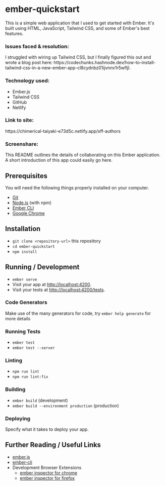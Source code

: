 # ember-quickstart

This is a simple web application that I used to get started with Ember. It's built using HTML, JavaScript, Tailwind CSS, and some of Ember's best features.

<h3>Issues faced & resolution:</h3>
I struggled with wiring up Tailwind CSS, but I finally figured this out and wrote a blog post here: https://codechunks.hashnode.dev/how-to-install-tailwind-css-in-a-new-ember-app-cl8cydnbz01ijvnnv1r5wfljl.

<h3>Technology used:</h3>

- Ember.js
- Tailwind CSS
- GitHub
- Netlify

<h3>Link to site:</h3>
https://chimerical-taiyaki-e73d5c.netlify.app/sff-authors

<h3>Screenshare:</h3>



This README outlines the details of collaborating on this Ember application.
A short introduction of this app could easily go here.

## Prerequisites

You will need the following things properly installed on your computer.

* [Git](https://git-scm.com/)
* [Node.js](https://nodejs.org/) (with npm)
* [Ember CLI](https://cli.emberjs.com/release/)
* [Google Chrome](https://google.com/chrome/)

## Installation

* `git clone <repository-url>` this repository
* `cd ember-quickstart`
* `npm install`

## Running / Development

* `ember serve`
* Visit your app at [http://localhost:4200](http://localhost:4200).
* Visit your tests at [http://localhost:4200/tests](http://localhost:4200/tests).

### Code Generators

Make use of the many generators for code, try `ember help generate` for more details

### Running Tests

* `ember test`
* `ember test --server`

### Linting

* `npm run lint`
* `npm run lint:fix`

### Building

* `ember build` (development)
* `ember build --environment production` (production)

### Deploying

Specify what it takes to deploy your app.

## Further Reading / Useful Links

* [ember.js](https://emberjs.com/)
* [ember-cli](https://cli.emberjs.com/release/)
* Development Browser Extensions
  * [ember inspector for chrome](https://chrome.google.com/webstore/detail/ember-inspector/bmdblncegkenkacieihfhpjfppoconhi)
  * [ember inspector for firefox](https://addons.mozilla.org/en-US/firefox/addon/ember-inspector/)
